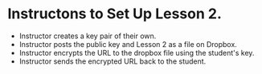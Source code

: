 # Instructons to Set Up Lesson 2.

- Instructor creates a key pair of their own.
- Instructor posts the public key and Lesson 2 as a file on Dropbox.
- Instructor encrypts the URL to the dropbox file using the student's
key.
- Instructor sends the encrypted URL back to the student.

